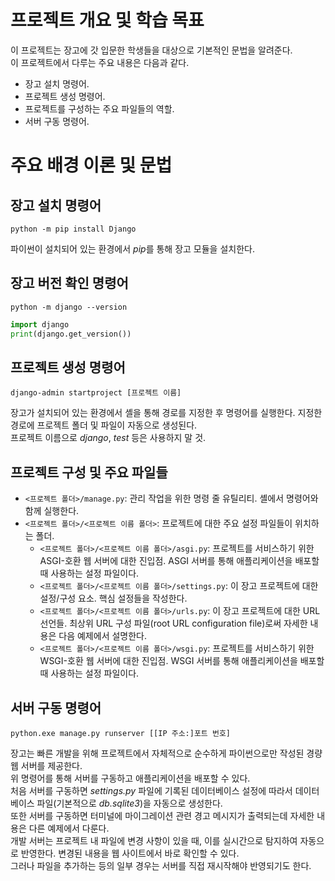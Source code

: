 # 프로젝트 개요 및 학습 목표
이 프로젝트는 장고에 갓 입문한 학생들을 대상으로 기본적인 문법을 알려준다.  
이 프로젝트에서 다루는 주요 내용은 다음과 같다.
  - 장고 설치 명령어.
  - 프로젝트 생성 명령어.
  - 프로젝트를 구성하는 주요 파일들의 역할.
  - 서버 구동 명령어.


# 주요 배경 이론 및 문법

## 장고 설치 명령어
```shell
python -m pip install Django
```
파이썬이 설치되어 있는 환경에서 *pip*를 통해 장고 모듈을 설치한다.

## 장고 버전 확인 명령어
```shell
python -m django --version
```
```python
import django
print(django.get_version())
```

## 프로젝트 생성 명령어
```shell
django-admin startproject [프로젝트 이름]
```
장고가 설치되어 있는 환경에서 셸을 통해 경로를 지정한 후 명령어를 실행한다. 지정한 경로에 프로젝트 폴더 및 파일이 자동으로 생성된다.  
프로젝트 이름으로 *django*, *test* 등은 사용하지 말 것.

## 프로젝트 구성 및 주요 파일들
- `<프로젝트 폴더>/manage.py`: 관리 작업을 위한 명령 줄 유틸리티. 셸에서 명령어와 함께 실행한다.
- `<프로젝트 폴더>/<프로젝트 이름 폴더>`: 프로젝트에 대한 주요 설정 파일들이 위치하는 폴더.
  - `<프로젝트 폴더>/<프로젝트 이름 폴더>/asgi.py`: 프로젝트를 서비스하기 위한 ASGI-호환 웹 서버에 대한 진입점. ASGI 서버를 통해 애플리케이션을 배포할 때 사용하는 설정 파일이다.
  - `<프로젝트 폴더>/<프로젝트 이름 폴더>/settings.py`: 이 장고 프로젝트에 대한 설정/구성 요소. 핵심 설정들을 작성한다.
  - `<프로젝트 폴더>/<프로젝트 이름 폴더>/urls.py`: 이 장고 프로젝트에 대한 URL 선언들. 최상위 URL 구성 파일(root URL configuration file)로써 자세한 내용은 다음 예제에서 설명한다.
  - `<프로젝트 폴더>/<프로젝트 이름 폴더>/wsgi.py`: 프로젝트를 서비스하기 위한 WSGI-호환 웹 서버에 대한 진입점. WSGI 서버를 통해 애플리케이션을 배포할 때 사용하는 설정 파일이다.

## 서버 구동 명령어
```shell
python.exe manage.py runserver [[IP 주소:]포트 번호]
```
장고는 빠른 개발을 위해 프로젝트에서 자체적으로 순수하게 파이썬으로만 작성된 경량 웹 서버를 제공한다.  
위 명령어를 통해 서버를 구동하고 애플리케이션을 배포할 수 있다.  
처음 서버를 구동하면 *settings.py* 파일에 기록된 데이터베이스 설정에 따라서 데이터베이스 파일(기본적으로 *db.sqlite3*)을 자동으로 생성한다.  
또한 서버를 구동하면 터미널에 마이그레이션 관련 경고 메시지가 출력되는데 자세한 내용은 다른 예제에서 다룬다.  
개발 서버는 프로젝트 내 파일에 변경 사항이 있을 때, 이를 실시간으로 탐지하여 자동으로 반영한다. 변경된 내용을 웹 사이트에서 바로 확인할 수 있다.  
그러나 파일을 추가하는 등의 일부 경우는 서버를 직접 재시작해야 반영되기도 한다.